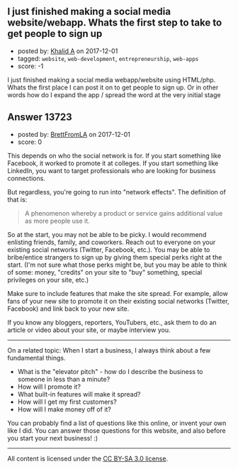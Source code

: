 ## I just finished making a social media website/webapp. Whats the first step to take to get people to sign up

- posted by: [Khalid A](https://stackexchange.com/users/12406057/khalid-a) on 2017-12-01
- tagged: `website`, `web-development`, `entrepreneurship`, `web-apps`
- score: -1

<p>I just finished making a social media webapp/website using HTML/php. Whats the first place I can post it on to get people to sign up. Or in other words how do I expand the app / spread the word at the very initial stage </p>



## Answer 13723

- posted by: [BrettFromLA](https://stackexchange.com/users/2813127/brettfromla) on 2017-12-01
- score: 0

<p>This depends on who the social network is for. If you start something like Facebook, it worked to promote it at colleges. If you start something like LinkedIn, you want to target professionals who are looking for business connections.</p>

<p>But regardless, you're going to run into "network effects".  The definition of that is:</p>

<blockquote>
  <p>A phenomenon whereby a product or service gains additional value as more people use it.</p>
</blockquote>

<p>So at the start, you may not be able to be picky. I would recommend enlisting friends, family, and coworkers. Reach out to everyone on your existing social networks (Twitter, Facebook, etc.). You may be able to bribe/entice strangers to sign up by giving them special perks right at the start. (I'm not sure what those perks might be, but you may be able to think of some:  money, "credits" on your site to "buy" something, special privileges on your site, etc.)</p>

<p>Make sure to include features that make the site spread.  For example, allow fans of your new site to promote it on their existing social networks (Twitter, Facebook) and link back to your new site.</p>

<p>If you know any bloggers, reporters, YouTubers, etc., ask them to do an article or video about your site, or maybe interview you.</p>

<hr>

<p>On a related topic: When I start a business, I always think about a few fundamental things.</p>

<ul>
<li>What is the "elevator pitch" - how do I describe the business to someone in less than a minute?</li>
<li>How will I promote it?</li>
<li>What built-in features will make it spread?</li>
<li>How will I get my first customers?</li>
<li>How will I make money off of it?</li>
</ul>

<p>You can probably find a list of questions like this online, or invent your own like I did. You can answer those questions for this website, and also before you start your next business! :)</p>




---

All content is licensed under the [CC BY-SA 3.0 license](https://creativecommons.org/licenses/by-sa/3.0/).
